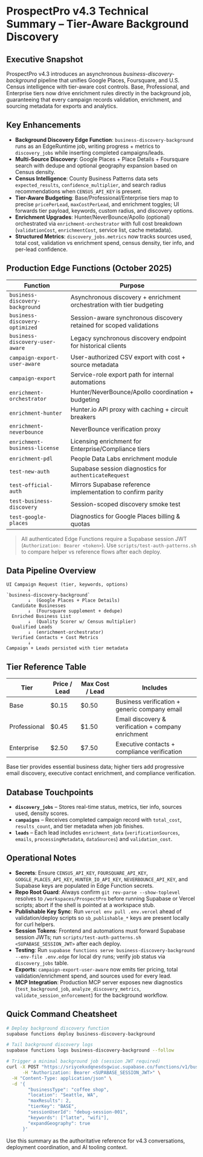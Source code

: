 # ProspectPro v4.3 Technical Summary – Tier-Aware Background Discovery

## Executive Snapshot

ProspectPro v4.3 introduces an asynchronous _business-discovery-background_ pipeline that unifies Google Places, Foursquare, and U.S. Census intelligence with tier-aware cost controls. Base, Professional, and Enterprise tiers now drive enrichment rules directly in the background job, guaranteeing that every campaign records validation, enrichment, and sourcing metadata for exports and analytics.

## Key Enhancements

- **Background Discovery Edge Function**: `business-discovery-background` runs as an EdgeRuntime job, writing progress + metrics to `discovery_jobs` while inserting completed campaigns/leads.
- **Multi-Source Discovery**: Google Places + Place Details + Foursquare search with dedupe and optional geography expansion based on Census density.
- **Census Intelligence**: County Business Patterns data sets `expected_results`, `confidence_multiplier`, and search radius recommendations when `CENSUS_API_KEY` is present.
- **Tier-Aware Budgeting**: Base/Professional/Enterprise tiers map to precise `pricePerLead`, `maxCostPerLead`, and enrichment toggles; UI forwards tier payload, keywords, custom radius, and discovery options.
- **Enrichment Upgrades**: Hunter/NeverBounce/Apollo (optional) orchestrated via `enrichment-orchestrator` with full cost breakdown (`validationCost`, `enrichmentCost`, service list, cache metadata).
- **Structured Metrics**: `discovery_jobs.metrics` now tracks sources used, total cost, validation vs enrichment spend, census density, tier info, and per-lead confidence.

## Production Edge Functions (October 2025)

| Function                        | Purpose                                                               |
| ------------------------------- | --------------------------------------------------------------------- |
| `business-discovery-background` | Asynchronous discovery + enrichment orchestration with tier budgeting |
| `business-discovery-optimized`  | Session-aware synchronous discovery retained for scoped validations   |
| `business-discovery-user-aware` | Legacy synchronous discovery endpoint for historical clients          |
| `campaign-export-user-aware`    | User-authorized CSV export with cost + source metadata                |
| `campaign-export`               | Service-role export path for internal automations                     |
| `enrichment-orchestrator`       | Hunter/NeverBounce/Apollo coordination + budgeting                    |
| `enrichment-hunter`             | Hunter.io API proxy with caching + circuit breakers                   |
| `enrichment-neverbounce`        | NeverBounce verification proxy                                        |
| `enrichment-business-license`   | Licensing enrichment for Enterprise/Compliance tiers                  |
| `enrichment-pdl`                | People Data Labs enrichment module                                    |
| `test-new-auth`                 | Supabase session diagnostics for `authenticateRequest`                |
| `test-official-auth`            | Mirrors Supabase reference implementation to confirm parity           |
| `test-business-discovery`       | Session-scoped discovery smoke test                                   |
| `test-google-places`            | Diagnostics for Google Places billing & quotas                        |

> All authenticated Edge Functions require a Supabase session JWT (`Authorization: Bearer <token>`). Use `scripts/test-auth-patterns.sh` to compare helper vs reference flows after each deploy.

## Data Pipeline Overview

```
UI Campaign Request (tier, keywords, options)
        ↓
`business-discovery-background`
        ↓  (Google Places + Place Details)
  Candidate Businesses
        ↓  (Foursquare supplement + dedupe)
  Enriched Business List
        ↓  (Quality Scorer w/ Census multiplier)
  Qualified Leads
        ↓  (enrichment-orchestrator)
  Verified Contacts + Cost Metrics
        ↓
Campaign + Leads persisted with tier metadata
```

## Tier Reference Table

| Tier         | Price / Lead | Max Cost / Lead | Includes                                            |
| ------------ | ------------ | --------------- | --------------------------------------------------- |
| Base         | $0.15        | $0.50           | Business verification + generic company email       |
| Professional | $0.45        | $1.50           | Email discovery & verification + company enrichment |
| Enterprise   | $2.50        | $7.50           | Executive contacts + compliance verification        |

Base tier provides essential business data; higher tiers add progressive email discovery, executive contact enrichment, and compliance verification.

## Database Touchpoints

- **`discovery_jobs`** – Stores real-time status, metrics, tier info, sources used, density scores.
- **`campaigns`** – Receives completed campaign record with `total_cost`, `results_count`, and tier metadata when job finishes.
- **`leads`** – Each lead includes `enrichment_data` (`verificationSources`, `emails`, `processingMetadata`, `dataSources`) and `validation_cost`.

## Operational Notes

- **Secrets**: Ensure `CENSUS_API_KEY`, `FOURSQUARE_API_KEY`, `GOOGLE_PLACES_API_KEY`, `HUNTER_IO_API_KEY`, `NEVERBOUNCE_API_KEY`, and Supabase keys are populated in Edge Function secrets.
- **Repo Root Guard**: Always confirm `git rev-parse --show-toplevel` resolves to `/workspaces/ProspectPro` before running Supabase or Vercel scripts; abort if the shell is pointed at a workspace stub.
- **Publishable Key Sync**: Run `vercel env pull .env.vercel` ahead of validation/deploy scripts so `sb_publishable_*` keys are present locally for curl helpers.
- **Session Tokens**: Frontend and automations must forward Supabase session JWTs; run `scripts/test-auth-patterns.sh <SUPABASE_SESSION_JWT>` after each deploy.
- **Testing**: Run `supabase functions serve business-discovery-background --env-file .env.edge` for local dry runs; verify job status via `discovery_jobs` table.
- **Exports**: `campaign-export-user-aware` now emits tier pricing, total validation/enrichment spend, and sources used for every lead.
- **MCP Integration**: Production MCP server exposes new diagnostics (`test_background_job`, `analyze_discovery_metrics`, `validate_session_enforcement`) for the background workflow.

## Quick Command Cheatsheet

```bash
# Deploy background discovery function
supabase functions deploy business-discovery-background

# Tail background discovery logs
supabase functions logs business-discovery-background --follow

# Trigger a minimal background job (session JWT required)
curl -X POST "https://sriycekxdqnesdsgwiuc.supabase.co/functions/v1/business-discovery-background" \
      -H "Authorization: Bearer <SUPABASE_SESSION_JWT>" \
  -H "Content-Type: application/json" \
  -d '{
        "businessType": "coffee shop",
        "location": "Seattle, WA",
        "maxResults": 2,
        "tierKey": "BASE",
        "sessionUserId": "debug-session-001",
        "keywords": ["latte", "wifi"],
        "expandGeography": true
      }'
```

Use this summary as the authoritative reference for v4.3 conversations, deployment coordination, and AI tooling context.
